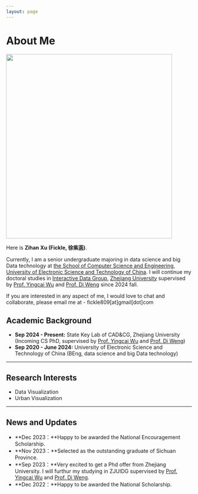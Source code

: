 ```yaml
---
layout: page
---
```


# About Me

<img src="https://fickleee.github.io/xuzihan.jpg" class="floatpic" width="450" height="500">

Here is **Zihan Xu (Fickle, 徐紫菡)**.

Currently, I am a senior undergraduate majoring in data science and big Data technology at [the School of Computer Science and Engineering](https://www.scse.uestc.edu.cn/), [University of Electronic Science and Technology of China](https://www.uestc.edu.cn/). I will continue my doctoral studies in [Interactive Data Group](https://zjuidg.org/), [Zhejiang University](https://www.zju.edu.cn/) supervised by [Prof. Yingcai Wu](http://www.ycwu.org) and [Prof. Di Weng](https://dwe.ng) since 2024 fall. 

If you are interested in any aspect of me, I would love to chat and collaborate, please email me at - fickle809[at]gmail[dot]com

## Academic Background

- **Sep 2024 - Present:** State Key Lab of CAD&CG, Zhejiang University (Incoming CS PhD, supervised by [Prof. Yingcai Wu](http://www.ycwu.org) and [Prof. Di Weng](https://dwe.ng))
- **Sep 2020 - June 2024:** University of Electronic Science and Technology of China (BEng, data science and big Data technology)

---

## Research Interests

- Data Visualization
- Urban Visualization



---

## News and Updates

- **Dec 2023：**Happy to be awarded the National Encouragement Scholarship.
- **Nov 2023：**Selected as the outstanding graduate of Sichuan Province.
- **Sep 2023：**Very excited to get a Phd offer from Zhejiang University. I will furthur my studying in ZJUIDG supervised by [Prof. Yingcai Wu](http://www.ycwu.org) and [Prof. Di Weng](https://dwe.ng).
- **Dec 2022：**Happy to be awarded the National Scholarship.


